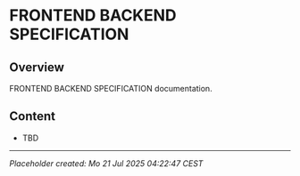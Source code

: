# FRONTEND BACKEND SPECIFICATION

## Overview
FRONTEND BACKEND SPECIFICATION documentation.

## Content
- TBD

---
*Placeholder created: Mo 21 Jul 2025 04:22:47 CEST*
